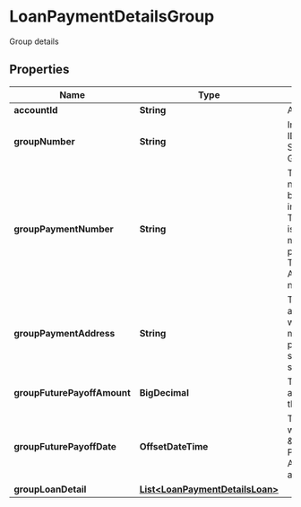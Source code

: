 

# LoanPaymentDetailsGroup

Group details

## Properties

| Name | Type | Description | Notes |
|------------ | ------------- | ------------- | -------------|
|**accountId** | **String** | An account ID |  |
|**groupNumber** | **String** | Institution&#39;s ID of the Student Loan Group |  |
|**groupPaymentNumber** | **String** | The payment number given by the institution. This number is typically for manual payments. This is not an ACH payment number. |  |
|**groupPaymentAddress** | **String** | The payment address to which send manual payments should be sent |  |
|**groupFuturePayoffAmount** | **BigDecimal** | The payoff amount for the group |  [optional] |
|**groupFuturePayoffDate** | **OffsetDateTime** | The date to which the \&quot;Future Payoff Amount\&quot; applies |  [optional] |
|**groupLoanDetail** | [**List&lt;LoanPaymentDetailsLoan&gt;**](LoanPaymentDetailsLoan.md) |  |  |



